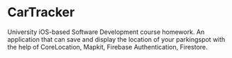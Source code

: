 # CarTracker
University  iOS-based Software Development course homework. An application that can save and display the location of your parkingspot with the help of CoreLocation, Mapkit, Firebase Authentication, Firestore.
